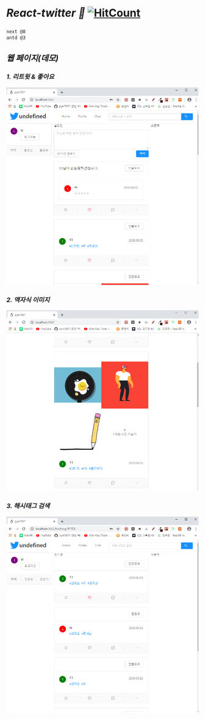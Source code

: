 # ***React-twitter :eyes:*** [![HitCount](http://hits.dwyl.com/pym7857/react-nodebird.svg)](http://hits.dwyl.com/pym7857/react-nodebird)
###
```
next @8
antd @3
```
## ***웹 페이지(데모)***
### ***1. 리트윗 & 좋아요***
![intro](./React_note/sample_images/1.PNG) 
### ***2. 액자식 이미지***
![intro](./React_note/sample_images/2.PNG) 
### ***3. 해시태그 검색***
![intro](./React_note/sample_images/3.PNG) 
